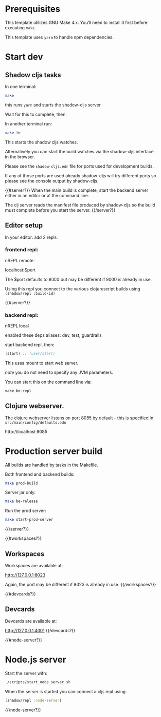 # Prerequisites

This template utilizes GNU Make 4.x. You'll need to install it first 
before executing `make`.

This template uses `yarn` to handle npm dependencies.

# Start dev

## Shadow cljs tasks

In one terminal:

```bash
make
```
this runs `yarn` and starts the shadow-cljs server.

Wait for this to complete, then:

In another terminal run:
```bash
make fe
```
This starts the shadow cljs watches.

Alternatively you can start the build watches via the shadow-cljs interface in the browser.

Please see the `shadow-cljs.edn` file for ports used for development builds.

If any of those ports are used already shadow-cljs will try different ports so please see the console output 
by shadow-cljs.

{{#server?}}
When the main build is complete, start the backend server either in an editor or at the command line.

The clj server reads the manifest file produced by shadow-cljs so the build must complete before you start the server.
{{/server?}}

## Editor setup

In your editor:
add 2 repls:

### frontend repl:

nREPL remote:

  localhost:$port
  
The $port defaults to 9000 but may be different if 9000 is already in use.

Using this repl you connect to the various clojurescript builds using `(shadow/repl :build-id)`

{{#server?}}
### backend repl:

nREPL local

enabled these deps aliases: dev, test, guardrails

start backend repl, then:

```clojure
(start) ;; (user/start)
```
This uses mount to start web server.

_note_ you do not need to specify any JVM parameters.

You can start this on the command line via:

```clojure
make be-repl
```

## Clojure webserver.

The clojure webserver listens on port 8085 by default - this is specified in `src/main/config/defaults.edn`

http://localhost:8085

# Production server build

All builds are handled by tasks in the Makefile.


Both frontend and backend builds:
```bash
make prod-build
```

Server jar only:

```bash
make be-release
```

Run the prod server:
```bash
make start-prod-server
```
{{/server?}}

{{#workspaces?}}
## Workspaces
Workspaces are available at:

http://127.0.0.1:8023

Again, the port may be different if 8023 is already in use.
{{/workspaces?}}

{{#devcards?}}
## Devcards
Devcards are available at:

http://127.0.0.1:4001
{{/devcards?}}

{{#node-server?}}
# Node.js server

Start the server with:
```bash
./scripts/start_node_server.sh
```

When the server is started you can connect a cljs repl using:

```clojure
(shadow/repl :node-server)
```
{{/node-server?}}
